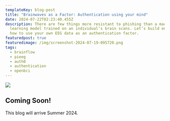 ```yaml
---
templateKey: blog-post
title: "Brainwaves as a Factor: Authentication using your mind"
date: 2024-07-22T02:23:40.455Z
description: There are few things more resistant to phishing than a machine
  learning model trained on an individual’s brain scans. Let’s build one! Learn
  how to use your own EEG data as an authentication factor.
featuredpost: true
featuredimage: /img/screenshot-2024-07-19-095720.png
tags:
  - brainflow
  - pieeg
  - auth0
  - authentication
  - openbci
---
```

![](/img/eeg_data_banner.jpg)

## Coming Soon!

This blog will arrive Summer 2024.